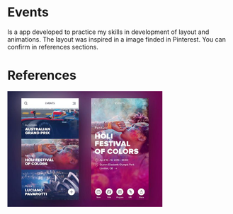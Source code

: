 # Events
Is a app developed to practice my skills in development of layout and animations. The layout was inspired in a image finded in Pinterest. You can confirm in references sections.

# References
<a href="https://br.pinterest.com/pin/779052435515441662/">
  <img src="images/layout.jpg" width="350">
</a>
